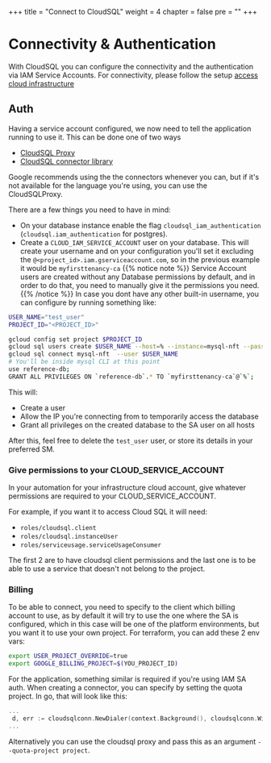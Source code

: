 +++
title = "Connect to CloudSQL"
weight = 4
chapter = false
pre = ""
+++

# Connectivity & Authentication

With CloudSQL you can configure the connectivity and the authentication via IAM Service Accounts. For connectivity, please follow the setup [access cloud infrastructure](/reference/accessing-cloud-infra)

## Auth

Having a service account configured, we now need to tell the application running to use it. This can be done one of two ways

* [CloudSQL Proxy](https://github.com/GoogleCloudPlatform/cloud-sql-proxy)
* [CloudSQL connector library](https://cloud.google.com/sql/docs/mysql/connect-connectors)

Google recommends using the the connectors whenever you can, but if it's not available for the language you're using, you can use the CloudSQLProxy.

There are a few things you need to have in mind:

* On your database instance enable the flag `cloudsql_iam_authentication` (`cloudsql.iam_authentication` for postgres).
* Create a `CLOUD_IAM_SERVICE_ACCOUNT` user on your database.  This will create your username and on your configuration you'll set it excluding the `@<project_id>.iam.gserviceaccount.com`, so in the previous example it would be `myfirsttenancy-ca`
{{% notice note %}}
  Service Account users are created without any Database permissions by default, and in order to do that, you need to manually give it the permissions you need.
{{% /notice %}}
In case you dont have any other built-in username, you can configure by running something like:

```bash
USER_NAME="test_user"
PROJECT_ID="<PROJECT_ID>"

gcloud config set project $PROJECT_ID
gcloud sql users create $USER_NAME --host=% --instance=mysql-nft --password=test
gcloud sql connect mysql-nft  --user $USER_NAME 
# You'll be inside mysql CLI at this point
use reference-db;
GRANT ALL PRIVILEGES ON `reference-db`.* TO `myfirsttenancy-ca`@`%`;
```

This will:

* Create a user
* Allow the IP you're connecting from to temporarily access the database
* Grant all privileges on the created database to the SA user on all hosts

After this, feel free to delete the `test_user` user, or store its details in your preferred SM.

### Give permissions to your CLOUD_SERVICE_ACCOUNT

In your automation for your infrastructure cloud account, give whatever permissions are required to your CLOUD_SERVICE_ACCOUNT.

For example, if you want it to access Cloud SQL it will need:

* `roles/cloudsql.client`
* `roles/cloudsql.instanceUser`
* `roles/serviceusage.serviceUsageConsumer`

The first 2 are to have cloudsql client permissions and the last one is to be able to use a service that doesn't not belong to the project.

### Billing

To be able to connect, you need to specify to the client which billing account to use, as by default it will try to use the one where the SA is configured, which in this case will be one of the platform environments, but you want it to use your own project.
For terraform, you can add these 2 env vars:

```bash
export USER_PROJECT_OVERRIDE=true 
export GOOGLE_BILLING_PROJECT=$(YOU_PROJECT_ID)
```

For the application, something similar is required if you're using IAM SA auth.
When creating a connector, you can specify by setting the quota project. In go, that will look like this:

```go
...
 d, err := cloudsqlconn.NewDialer(context.Background(), cloudsqlconn.WithIAMAuthN(), cloudsqlconn.WithQuotaProject(getBillingProject()))
...
```

Alternatively you can use the cloudsql proxy and pass this as an argument `--quota-project project`.
